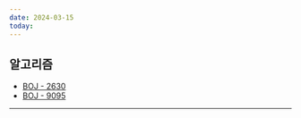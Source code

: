 ```yaml
---
date: 2024-03-15
today:
---
```

## 알고리즘
- [BOJ - 2630](https://www.acmicpc.net/problem/2630)
- [BOJ - 9095](https://www.acmicpc.net/problem/9095)

---


